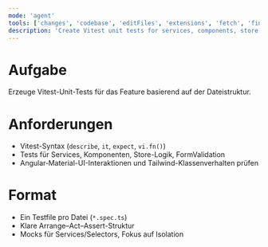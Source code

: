 ```yaml
---
mode: 'agent'
tools: ['changes', 'codebase', 'editFiles', 'extensions', 'fetch', 'findTestFiles', 'githubRepo', 'new', 'openSimpleBrowser', 'problems', 'runCommands', 'runNotebooks', 'runTasks', 'search', 'searchResults', 'terminalLastCommand', 'terminalSelection', 'testFailure', 'usages', 'vscodeAPI']
description: 'Create Vitest unit tests for services, components, store logic, and UI interactions based on the feature file structure'
---
```


# Aufgabe
Erzeuge Vitest-Unit-Tests für das Feature basierend auf der Dateistruktur.

# Anforderungen
- Vitest-Syntax (`describe`, `it`, `expect`, `vi.fn()`)  
- Tests für Services, Komponenten, Store-Logik, FormValidation  
- Angular‑Material-UI-Interaktionen und Tailwind-Klassenverhalten prüfen

# Format
- Ein Testfile pro Datei (`*.spec.ts`)  
- Klare Arrange–Act–Assert-Struktur  
- Mocks für Services/Selectors, Fokus auf Isolation